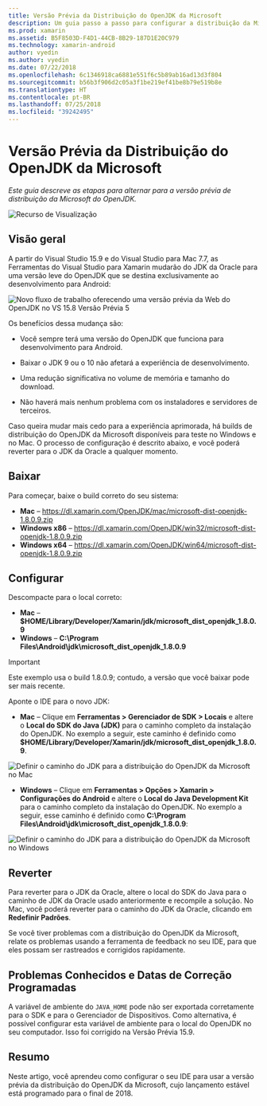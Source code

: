 ```yaml
---
title: Versão Prévia da Distribuição do OpenJDK da Microsoft
description: Um guia passo a passo para configurar a distribuição da Microsoft do OpenJDK.
ms.prod: xamarin
ms.assetid: B5F8503D-F4D1-44CB-8B29-187D1E20C979
ms.technology: xamarin-android
author: vyedin
ms.author: vyedin
ms.date: 07/22/2018
ms.openlocfilehash: 6c1346918ca6881e551f6c5b89ab16ad13d3f804
ms.sourcegitcommit: b56b3f906d2c05a3f1be219ef41be8b79e519b8e
ms.translationtype: HT
ms.contentlocale: pt-BR
ms.lasthandoff: 07/25/2018
ms.locfileid: "39242495"
---
```

# <a name="microsofts-openjdk-distribution-preview"></a>Versão Prévia da Distribuição do OpenJDK da Microsoft

_Este guia descreve as etapas para alternar para a versão prévia de distribuição da Microsoft do OpenJDK._

![Recurso de Visualização](~/media/shared/preview.png)

## <a name="overview"></a>Visão geral

A partir do Visual Studio 15.9 e do Visual Studio para Mac 7.7, as Ferramentas do Visual Studio para Xamarin mudarão do JDK da Oracle para uma versão leve do OpenJDK que se destina exclusivamente ao desenvolvimento para Android:

![Novo fluxo de trabalho oferecendo uma versão prévia da Web do OpenJDK no VS 15.8 Versão Prévia 5](openjdk-images/openjdk.png)

Os benefícios dessa mudança são:

- Você sempre terá uma versão do OpenJDK que funciona para desenvolvimento para Android.

- Baixar o JDK 9 ou o 10 não afetará a experiência de desenvolvimento.

- Uma redução significativa no volume de memória e tamanho do download.

- Não haverá mais nenhum problema com os instaladores e servidores de terceiros.

Caso queira mudar mais cedo para a experiência aprimorada, há builds de distribuição do OpenJDK da Microsoft disponíveis para teste no Windows e no Mac. O processo de configuração é descrito abaixo, e você poderá reverter para o JDK da Oracle a qualquer momento.

## <a name="download"></a>Baixar

Para começar, baixe o build correto do seu sistema:

- **Mac** &ndash; https://dl.xamarin.com/OpenJDK/mac/microsoft-dist-openjdk-1.8.0.9.zip
- **Windows x86** &ndash; https://dl.xamarin.com/OpenJDK/win32/microsoft-dist-openjdk-1.8.0.9.zip
- **Windows x64** &ndash; https://dl.xamarin.com/OpenJDK/win64/microsoft-dist-openjdk-1.8.0.9.zip

## <a name="configure"></a>Configurar

Descompacte para o local correto:

- **Mac** &ndash; **$HOME/Library/Developer/Xamarin/jdk/microsoft_dist_openjdk_1.8.0.9**
- **Windows** &ndash; **C:\\Program Files\\Android\\jdk\\microsoft_dist_openjdk_1.8.0.9**

> [!IMPORTANT]
> Este exemplo usa o build 1.8.0.9; contudo, a versão que você baixar pode ser mais recente.

Aponte o IDE para o novo JDK:

- **Mac** &ndash; Clique em **Ferramentas > Gerenciador de SDK > Locais** e altere o **Local do SDK do Java (JDK)** para o caminho completo da instalação do OpenJDK. No exemplo a seguir, este caminho é definido como **$HOME/Library/Developer/Xamarin/jdk/microsoft_dist_openjdk_1.8.0.9**.

![Definir o caminho do JDK para a distribuição do OpenJDK da Microsoft no Mac](openjdk-images/vsm.png)

- **Windows** &ndash; Clique em **Ferramentas > Opções > Xamarin > Configurações do Android** e altere o **Local do Java Development Kit** para o caminho completo da instalação do OpenJDK. No exemplo a seguir, esse caminho é definido como **C:\\Program Files\\Android\\jdk\\microsoft_dist_openjdk_1.8.0.9**:

![Definir o caminho do JDK para a distribuição do OpenJDK da Microsoft no Windows](openjdk-images/vs.png)

## <a name="revert"></a>Reverter

Para reverter para o JDK da Oracle, altere o local do SDK do Java para o caminho de JDK da Oracle usado anteriormente e recompile a solução. No Mac, você poderá reverter para o caminho do JDK da Oracle, clicando em **Redefinir Padrões**.

Se você tiver problemas com a distribuição do OpenJDK da Microsoft, relate os problemas usando a ferramenta de feedback no seu IDE, para que eles possam ser rastreados e corrigidos rapidamente.

## <a name="known-issues--planned-fix-dates"></a>Problemas Conhecidos e Datas de Correção Programadas

A variável de ambiente do `JAVA_HOME` pode não ser exportada corretamente para o SDK e para o Gerenciador de Dispositivos. Como alternativa, é possível configurar esta variável de ambiente para o local do OpenJDK no seu computador. Isso foi corrigido na Versão Prévia 15.9.

## <a name="summary"></a>Resumo

Neste artigo, você aprendeu como configurar o seu IDE para usar a versão prévia da distribuição do OpenJDK da Microsoft, cujo lançamento estável está programado para o final de 2018.
